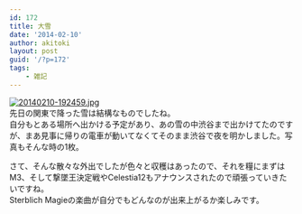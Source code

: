 ```yaml
---
id: 172
title: 大雪
date: '2014-02-10'
author: akitoki
layout: post
guid: '/?p=172'
tags:
    - 雑記
---
```


[![20140210-192459.jpg](/wp/wp-content/uploads/20140210-192459.jpg)](/wp/wp-content/uploads/20140210-192459.jpg)  
先日の関東で降った雪は結構なものでしたね。  
自分もとある場所へ出かける予定があり、あの雪の中渋谷まで出かけてたのですが、まあ見事に帰りの電車が動いてなくてそのまま渋谷で夜を明かしました。写真もそんな時の1枚。
<!--more-->
さて、そんな散々な外出でしたが色々と収穫はあったので、それを糧にまずはM3、そして撃墜王決定戦やCelestia12もアナウンスされたので頑張っていきたいですね。  
Sterblich Magieの楽曲が自分でもどんなのが出来上がるか楽しみです。
